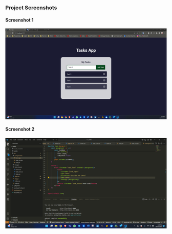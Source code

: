 ### Project Screenshots
#### Screenshot 1
![Image](./Screenshot%20(1).png)
#### Screenshot 2
![Image](./Screenshot%20(2).png)